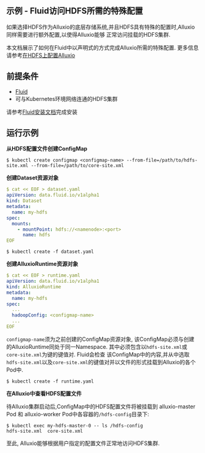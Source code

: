 ## 示例 - Fluid访问HDFS所需的特殊配置

如果选择HDFS作为Alluxio的底层存储系统,并且HDFS具有特殊的配置时,Alluxio同样需要进行额外配置,以使得Alluxio能够
正常访问挂载的HDFS集群.

本文档展示了如何在Fluid中以声明式的方式完成Alluxio所需的特殊配置. 更多信息请参考[在HDFS上配置Alluxio](https://docs.alluxio.io/os/user/stable/cn/ufs/HDFS.html)

## 前提条件

- [Fluid](https://github.com/fluid-cloudnative/fluid)
- 可与Kubernetes环境网络连通的HDFS集群

请参考[Fluid安装文档](../guide/install.md)完成安装

## 运行示例

**从HDFS配置文件创建ConfigMap**
```
$ kubectl create configmap <configmap-name> --from-file=/path/to/hdfs-site.xml --from-file=/path/to/core-site.xml
```

**创建Dataset资源对象**

```yaml
$ cat << EOF > dataset.yaml
apiVersion: data.fluid.io/v1alpha1
kind: Dataset
metadata:
  name: my-hdfs
spec:
  mounts:
    - mountPoint: hdfs://<namenode>:<port>
      name: hdfs
EOF
```

```
$ kubectl create -f dataset.yaml
```

**创建AlluxioRuntime资源对象**

```yaml
$ cat << EOF > runtime.yaml
apiVersion: data.fluid.io/v1alpha1
kind: AlluxioRuntime
metadata:
  name: my-hdfs
spec:
  ...
  hadoopConfig: <configmap-name>
  ...
EOF
```

`configmap-name`须为之前创建的ConfigMap资源对象, 该ConfigMap必须与创建的AlluxioRuntime同处于同一Namespace. 其中必须包含以`hdfs-site.xml`或`core-site.xml`为键的键值对. Fluid会检查
该ConfigMap中的内容,并从中选取`hdfs-site.xml`以及`core-site.xml`的键值对并以文件的形式挂载到Alluxio的各个Pod中.

```
$ kubectl create -f runtime.yaml
```

**在Alluxio中查看HDFS配置文件**

待Alluxio集群启动后,ConfigMap中的HDFS配置文件将被挂载到 alluxio-master Pod 和 alluxio-worker Pod中各容器的`/hdfs-config`目录下:

```
$ kubectl exec my-hdfs-master-0 -- ls /hdfs-config
hdfs-site.xml  core-site.xml
``` 

至此, Alluxio能够根据用户指定的配置文件正常地访问HDFS集群.
